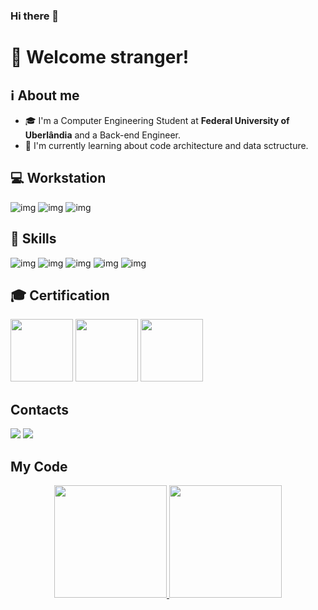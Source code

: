 ### Hi there 👋

# :vulcan_salute: Welcome stranger!
## ℹ️ About me
- 🎓 I'm a Computer Engineering Student at __Federal University of Uberlândia__ and a Back-end Engineer.
- 🔭 I'm currently learning about code architecture and data sctructure.

## 💻 Workstation
![img](https://img.shields.io/badge/mac%20os-000000?style=for-the-badge&logo=apple&logoColor=white)
![img](https://img.shields.io/badge/VS%20Code-0078d7?style=for-the-badge&logo=visual-studio-code&logoColor=white)
![img](https://img.shields.io/badge/IntelliJ_IDEA-000000.svg?style=for-the-badge&logo=intellij-idea&logoColor=white)


## 🚀 Skills
![img](https://img.shields.io/badge/Java-ED8B00?style=flat-square&logo=java&logoColor=white) 
![img](https://img.shields.io/badge/Python-3776AB?style=flat-square&logo=python&logoColor=white) 
![img](https://img.shields.io/badge/C-00599C?style=flat-square&logo=c&logoColor=white) 
![img](https://img.shields.io/badge/Amazon_AWS-FF9900?style=flat-square&logo=amazonaws&logoColor=white)
![img](https://img.shields.io/badge/PostgreSQL-316192?style=flat-square&logo=postgresql&logoColor=white)

## 🎓 Certification
<a href = "https://www.credly.com/earner/earned/badge/64009825-83eb-4c49-899e-c193b0570915" target="_blank"><img height="100em" src="https://d1.awsstatic.com/training-and-certification/certification-badges/AWS-Certified-Solutions-Architect-Associate_badge.3419559c682629072f1eb968d59dea0741772c0f.png"/></a>
<a href = "https://www.credly.com/earner/earned/badge/86c80625-d8a1-446c-8686-c94f69135f24" target="_blank"><img height="100em" src="https://d1.awsstatic.com/training-and-certification/certification-badges/AWS-Certified-Cloud-Practitioner_badge.634f8a21af2e0e956ed8905a72366146ba22b74c.png"/></a>
<a href = "https://www.credly.com/earner/earned/badge/b29fc6ee-c547-4b35-92ec-4f6ce0cb0c60" target="_blank"><img height="100em" src="https://images.credly.com/size/340x340/images/3be57d7c-55de-4119-9ca9-738e20c0fae0/Scrum-Foundation-Professional-Certificate-SFPC-2021_.png"/></a>


## Contacts
<a href = "https://www.linkedin.com/in/gcm-ataide" target="_blank"><img src="https://img.shields.io/badge/LinkedIn-0077B5?style=for-the-badge&logo=linkedin&logoColor=white" target="_blank"></a>
<a href = "mailto:gcm.ataide@gmail.com" target="_blank"><img src="https://img.shields.io/badge/Gmail-D14836?style=for-the-badge&logo=gmail&logoColor=white" target="_blank"></a>


## My Code

<div align="center">
  <a href="https://github.com/g-cardoso">
  <img height="180em" src="https://github-readme-stats.vercel.app/api?username=g-cardoso&show_icons=true&theme=monokai&include_all_commits=true&count_private=true"/>
  <img height="180em" src="https://github-readme-stats.vercel.app/api/top-langs/?username=g-cardoso&layout=compact&langs_count=7&theme=monokai"/>
</div>
  
  ##
 
<div> 
 
 
</div>
